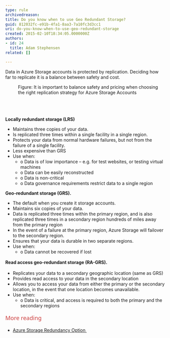 ```yaml
---
type: rule
archivedreason: 
title: Do you know when to use Geo Redundant Storage?
guid: 812032fc-e91b-4fa1-8aa3-7a10fc3d3cc1
uri: do-you-know-when-to-use-geo-redundant-storage
created: 2015-02-10T18:34:05.0000000Z
authors:
- id: 24
  title: Adam Stephensen
related: []

---
```



<p>Data in Azure Storage accounts is protected by replication. Deciding how far to replicate it is a balance between safety and cost.​</p><dl class="image"><dt><img src="/PublishingImages/azure-graphic.jpg" alt="" /></dt><dd>Figure&#58; It is important to balance safety and pricing when choosing the right replication strategy for Azure Storage Accounts</dd></dl>
<br><excerpt class='endintro'></excerpt><br>
<h4></h4><p class="p1"> 
   <strong>Locally redundant storage (LRS)</strong></p><ul class="ul1"><li class="li1">Ma<b></b>intains three copies of your data.&#160;</li><li class="li1">Is replicated three times within a single facility in a single region.&#160;</li><li class="li1">Protects your data from normal hardware failures, but not from the failure of a single facility.</li><li class="li1">Less expensive than GRS</li><li class="li1">Use when&#58; 
      <ul class="ul1"><li class="li1"> 
            <span class="s1">o<span class="Apple-tab-span"> </span></span>Data is of low importance – e.g. for test websites, or testing virtual machines</li><li class="li1"> 
            <span class="s1">o<span class="Apple-tab-span"> </span></span>Data can be easily reconstructed</li><li class="li1"> 
            <span class="s1">o<span class="Apple-tab-span"> </span></span>Data is non-critical</li><li class="li1"> 
            <span class="s1">o<span class="Apple-tab-span"> </span></span>Data governance requirements restrict data to a single region</li></ul></li></ul><p class="p1"> 
   <strong>Geo-redundant storage (GRS).</strong>&#160;</p><ul class="ul1"><li class="li1">The default when you create it storage accounts.</li><li class="li1">Maintains six copies of your data.&#160;</li><li class="li1">D<b></b>ata is replicated three times within the primary region, and is also replicated three times in a secondary region hundreds of miles away from the primary region</li><li class="li1">In the event of a failure at the primary region, Azure Storage will failover to the secondary region.&#160;</li><li class="li1">Ensures that your data is durable in two separate regions.</li><li class="li1">Use when&#58; 
      <ul><li>
            <span class="s1">o<span class="Apple-tab-span"> </span></span>Data cannot be recovered if los​t</li></ul></li></ul>
<strong style="line-height&#58;1.6;">Read access geo-redundant storage (RA-GRS).</strong><span style="line-height&#58;1.6;">&#160;</span>
<ul class="ul1"><li class="li1">Replicates your data to a secondary geographic location (same as GRS)</li><li class="li1">P<b></b>rovides read access to your data in the secondary location</li><li class="li1">Allows you to access your data from either the primary or the secondary location, in the event that one location becomes unavailable.</li><li class="li1">Use when&#58;​
   <ul><li class="li1"> 
      <span class="s1">o<span class="Apple-tab-span"> </span></span>Data is critical, and access is required to both the primary and the secondary regions</li></ul></li></ul>​<span style="color&#58;#cc4141;font-family&#58;'segoe ui', 'trebuchet ms', tahoma, arial, verdana, sans-serif;font-size&#58;18px;line-height&#58;32px;">More reading</span><ul><li> 
      <a href="https&#58;//msdn.microsoft.com/en-us/library/azure/dn727290.aspx" target="_blank">Azure Storage Redundancy Option&#160;​</a></li></ul>


